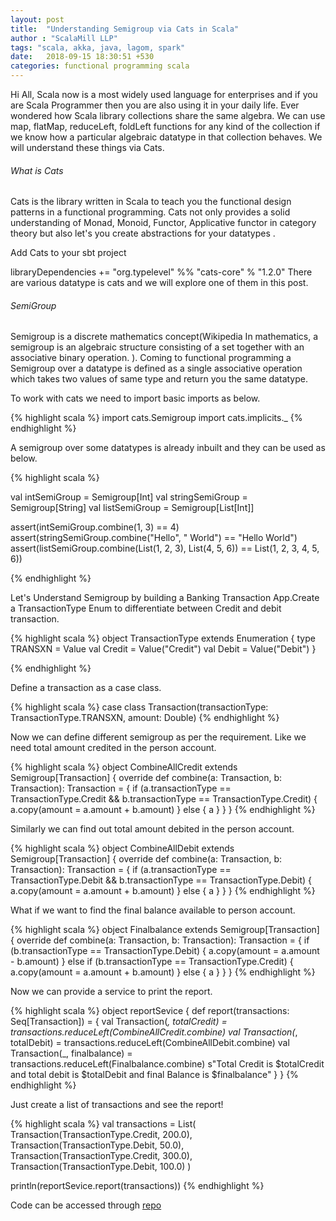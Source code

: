```yaml
---
layout: post
title:  "Understanding Semigroup via Cats in Scala"
author : "ScalaMill LLP"
tags: "scala, akka, java, lagom, spark"
date:   2018-09-15 18:30:51 +530
categories: functional programming scala
---
```



Hi All, Scala now is a most widely used language for enterprises and if you are Scala Programmer then you are also using it in your daily life. Ever wondered how Scala library collections share the same algebra. We can use map, flatMap, reduceLeft, foldLeft functions for any kind of the collection if we know how a particular algebraic datatype in that collection behaves. We will understand these things via Cats.

###### What is Cats

Cats is the library written in Scala to teach you the functional design patterns in a functional programming. Cats not only provides a solid understanding of Monad, Monoid, Functor, Applicative functor in category theory but also let's you create abstractions for your datatypes .

Add Cats to your sbt project

libraryDependencies += "org.typelevel" %% "cats-core" % "1.2.0"
There are various datatype is cats and we will explore one of them in this post.

###### SemiGroup

Semigroup is a discrete mathematics concept(Wikipedia In mathematics, a semigroup is an algebraic structure consisting of a set together with an associative binary operation. ). Coming to functional programming a Semigroup over a datatype is defined as a single associative operation which takes two values of same type and return you the same datatype.

To work with cats we need to import basic imports as below.

{% highlight scala %}
import cats.Semigroup
import cats.implicits._
{% endhighlight %}

A semigroup over some datatypes is already inbuilt and they can be used as below.

{% highlight scala %}

val intSemiGroup = Semigroup[Int]
val stringSemiGroup = Semigroup[String]
val listSemiGroup = Semigroup[List[Int]]

assert(intSemiGroup.combine(1, 3) == 4)
assert(stringSemiGroup.combine("Hello", " World") == "Hello World")
assert(listSemiGroup.combine(List(1, 2, 3), List(4, 5, 6)) == List(1, 2, 3, 4, 5, 6))

{% endhighlight %}


Let's Understand Semigroup by building a Banking Transaction App.Create a TransactionType Enum to differentiate between Credit and debit transaction.

{% highlight scala %}
 object TransactionType extends Enumeration {
    type TRANSXN = Value
    val Credit = Value("Credit")
    val Debit = Value("Debit")
  }

{% endhighlight %}

Define a transaction as a case class.

{% highlight scala %}
case class Transaction(transactionType: TransactionType.TRANSXN, amount: Double)
{% endhighlight %}

Now we can define different semigroup as per the requirement. Like we need total amount credited in the person account.

{% highlight scala %}
object CombineAllCredit extends Semigroup[Transaction] {
  override def combine(a: Transaction, b: Transaction): Transaction = {
    if (a.transactionType == TransactionType.Credit && b.transactionType == TransactionType.Credit) {
      a.copy(amount = a.amount + b.amount)
    } else {
      a
    }
  }
}
{% endhighlight %}

Similarly we can find out total amount debited in the person account.

{% highlight scala %}
object CombineAllDebit extends Semigroup[Transaction] {
  override def combine(a: Transaction, b: Transaction): Transaction = {
    if (a.transactionType == TransactionType.Debit && b.transactionType == TransactionType.Debit) {
      a.copy(amount = a.amount + b.amount)
    } else {
      a
    }
  }
}
{% endhighlight %}

What if we want to find the final balance available to person account.

{% highlight scala %}
object Finalbalance extends Semigroup[Transaction] {
  override def combine(a: Transaction, b: Transaction): Transaction = {
    if (b.transactionType == TransactionType.Debit) {
      a.copy(amount = a.amount - b.amount)
    }
    else if (b.transactionType == TransactionType.Credit) {
      a.copy(amount = a.amount + b.amount)
    } else {
      a
    }
  }
}
{% endhighlight %}

Now we can provide a service to print the report.

{% highlight scala %}
object reportSevice {
  def report(transactions: Seq[Transaction]) = {
    val Transaction(_, totalCredit) = transactions.reduceLeft(CombineAllCredit.combine)
    val Transaction(_, totalDebit) = transactions.reduceLeft(CombineAllDebit.combine)
    val Transaction(_, finalbalance) = transactions.reduceLeft(Finalbalance.combine)
    s"Total Credit is $totalCredit and total debit is $totalDebit and final Balance is $finalbalance"
  }
}
{% endhighlight %}

Just create a list of transactions and see the report!

{% highlight scala %}
val transactions = List(
    Transaction(TransactionType.Credit, 200.0),
    Transaction(TransactionType.Debit, 50.0),
    Transaction(TransactionType.Credit, 300.0),
    Transaction(TransactionType.Debit, 100.0)
  )

  println(reportSevice.report(transactions))
{% endhighlight %}


Code can be accessed through [repo](https://github.com/scalamill/cats-in-practice/blob/master/src/main/scala/com/scalamill/meow/SemiGroup.scala)
